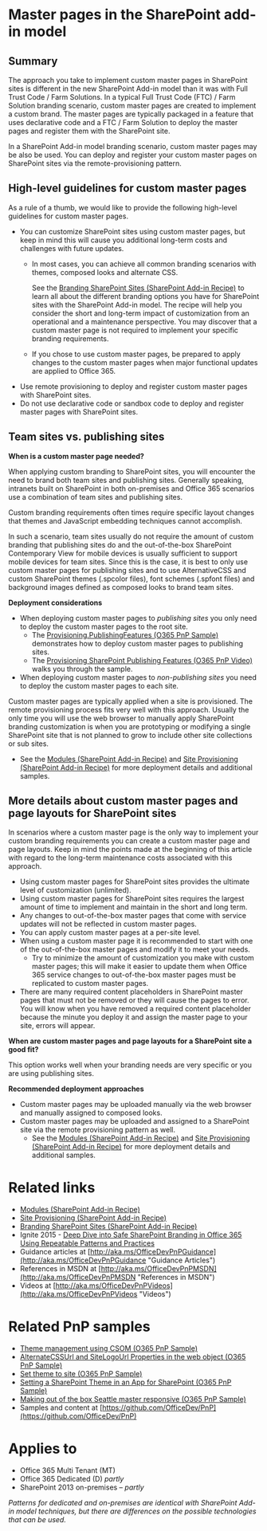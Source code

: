 Master pages in the SharePoint add-in model
===========================================

Summary
-------

The approach you take to implement custom master pages in SharePoint sites is different in the new SharePoint Add-in model than it was with Full Trust Code / Farm Solutions. In a typical Full Trust Code (FTC) / Farm Solution branding scenario, custom master pages are created to implement a custom brand. The master pages are typically packaged in a feature that uses declarative code and a FTC / Farm Solution to deploy the master pages and register them with the SharePoint site.

In a SharePoint Add-in model branding scenario, custom master pages may be also be used. You can deploy and register your custom master pages on SharePoint sites via the remote-provisioning pattern.

High-level guidelines for custom master pages
---------------------------------------------

As a rule of a thumb, we would like to provide the following high-level guidelines for custom master pages.

- You can customize SharePoint sites using custom master pages, but keep in mind this will cause you additional long-term costs and challenges with future updates.
	+ In most cases, you can achieve all common branding scenarios with themes, composed looks and alternate CSS.
	
		See the [Branding SharePoint Sites (SharePoint Add-in Recipe)](branding-sharepoint-sites-sharepoint-add-in.md) to learn all about the different branding options you have for SharePoint sites with the SharePoint Add-in model.  The recipe will help you consider the short and long-term impact of customization from an operational and a maintenance perspective. You may discover that a custom master page is not required to implement your specific branding requirements. 

	+ If you chose to use custom master pages, be prepared to apply changes to the custom master pages when major functional updates are applied to Office 365.
- Use remote provisioning to deploy and register custom master pages with SharePoint sites.
- Do not use declarative code or sandbox code to deploy and register master pages with SharePoint sites.  

Team sites vs. publishing sites
-------------------------------

**When is a custom master page needed?**

When applying custom branding to SharePoint sites, you will encounter the need to brand both team sites and publishing sites. Generally speaking, intranets built on SharePoint in both on-premises and Office 365 scenarios use a combination of team sites and publishing sites.  

Custom branding requirements often times require specific layout changes that themes and JavaScript embedding techniques cannot accomplish.

In such a scenario, team sites usually do not require the amount of custom branding that publishing sites do and the out-of-the-box SharePoint Contemporary View for mobile devices is usually sufficient to support mobile devices for team sites. Since this is the case, it is best to only use custom master pages for publishing sites and to use AlternativeCSS and custom SharePoint themes (.spcolor files), font schemes (.spfont files) and background images defined as composed looks to brand team sites.

**Deployment considerations**

- When deploying custom master pages to *publishing sites* you only need to deploy the custom master pages to the root site.
	+ The [Provisioning.PublishingFeatures (O365 PnP Sample)](https://github.com/OfficeDev/PnP/tree/master/Samples/Provisioning.PublishingFeatures) demonstrates how to deploy custom master pages to publishing sites. 
	+ The [Provisioning SharePoint Publishing Features (O365 PnP Video)](http://channel9.msdn.com/Blogs/Office-365-Dev/Provisioning-SharePoint-Publishing-Features-Office-365-Developer-Patterns-and-Practices) walks you through the sample. 	
- When deploying custom master pages to *non-publishing sites* you need to deploy the custom master pages to each site.

Custom master pages are typically applied when a site is provisioned. The remote provisioning process fits very well with this approach. Usually the only time you will use the web browser to manually apply SharePoint branding customization is when you are prototyping or modifying a single SharePoint site that is not planned to grow to include other site collections or sub sites. 

+ See the [Modules (SharePoint Add-in Recipe)](modules-sharepoint-add-in.md) and [Site Provisioning (SharePoint Add-in Recipe)](site-provisioning-sharepoint-add-in.md) for more deployment details and additional samples.

More details about custom master pages and page layouts for SharePoint sites
----------------------------------------------------------------------------

In scenarios where a custom master page is the only way to implement your custom branding requirements you can create a custom master page and page layouts. Keep in mind the points made at the beginning of this article with regard to the long-term maintenance costs associated with this approach.

- Using custom master pages for SharePoint sites provides the ultimate level of customization (unlimited).
- Using custom master pages for SharePoint sites requires the largest amount of time to implement and maintain in the short and long term.
- Any changes to out-of-the-box master pages that come with service updates will not be reflected in custom master pages.
- You can apply custom master pages at a per-site level.
- When using a custom master page it is recommended to start with one of the out-of-the-box master pages and modify it to meet your needs.
	+ Try to minimize the amount of customization you make with custom master pages; this will make it easier to update them when Office 365 service changes to out-of-the-box master pages must be replicated to custom master pages.  
- There are many required content placeholders in SharePoint master pages that must not be removed or they will cause the pages to error. You will know when you have removed a required content placeholder because the minute you deploy it and assign the master page to your site, errors will appear.

**When are custom master pages and page layouts for a SharePoint site a good fit?**

This option works well when your branding needs are very specific or you are using publishing sites.

**Recommended deployment approaches**

- Custom master pages may be uploaded manually via the web browser and manually assigned to composed looks.
- Custom master pages may be uploaded and assigned to a SharePoint site via the remote provisioning pattern as well.
	+ See the [Modules (SharePoint Add-in Recipe)](modules-sharepoint-add-in.md) and [Site Provisioning (SharePoint Add-in Recipe)](site-provisioning-sharepoint-add-in.md) for more deployment details and additional samples.

Related links
=============
- [Modules (SharePoint Add-in Recipe)](modules-sharepoint-add-in.md)
- [Site Provisioning (SharePoint Add-in Recipe)](site-provisioning-sharepoint-add-in.md)
- [Branding SharePoint Sites (SharePoint Add-in Recipe)](branding-sharepoint-sites-sharepoint-add-in.md)
- Ignite 2015 - [Deep Dive into Safe SharePoint Branding in Office 365 Using Repeatable Patterns and Practices](https://channel9.msdn.com/Events/Ignite/2015/BRK3164)
- Guidance articles at [http://aka.ms/OfficeDevPnPGuidance](http://aka.ms/OfficeDevPnPGuidance "Guidance Articles")
- References in MSDN at [http://aka.ms/OfficeDevPnPMSDN](http://aka.ms/OfficeDevPnPMSDN "References in MSDN")
- Videos at [http://aka.ms/OfficeDevPnPVideos](http://aka.ms/OfficeDevPnPVideos "Videos")

Related PnP samples
===================

- [Theme management using CSOM (O365 PnP Sample)](https://github.com/OfficeDev/PnP/tree/master/Samples/Branding.DeployCustomThemeWeb)
- [AlternateCSSUrl and SiteLogoUrl Properties in the web object (O365 PnP Sample)](https://github.com/OfficeDev/PnP/tree/master/Samples/Branding.AlternateCSSAndSiteLogo)
- [Set theme to site (O365 PnP Sample)](https://github.com/OfficeDev/PnP/tree/master/Samples/Branding.SetThemeToSite)
- [Setting a SharePoint Theme in an App for SharePoint (O365 PnP Sample)](https://github.com/OfficeDev/PnP/tree/master/Samples/Branding.Themes)
- [Making out of the box Seattle master responsive (O365 PnP Sample)](https://github.com/OfficeDev/PnP/tree/master/Samples/Branding.InjectResponsiveCSS)
- Samples and content at [https://github.com/OfficeDev/PnP](https://github.com/OfficeDev/PnP)

Applies to
==========
- Office 365 Multi Tenant (MT)
- Office 365 Dedicated (D) *partly*
- SharePoint 2013 on-premises – *partly*

*Patterns for dedicated and on-premises are identical with SharePoint Add-in model techniques, but there are differences on the possible technologies that can be used.*
